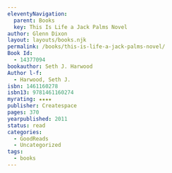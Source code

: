 ```yaml
---
eleventyNavigation:
  parent: Books
  key: This Is Life a Jack Palms Novel
author: Glenn Dixon
layout: layouts/books.njk
permalink: /books/this-is-life-a-jack-palms-novel/
Book Id:
  - 14377094
bookauthor: Seth J. Harwood
Author l-f:
  - Harwood, Seth J.
isbn: 1461160278
isbn13: 9781461160274
myrating: ★★★★
publisher: Createspace
pages: 370
yearpublished: 2011
status: read
categories:
  - GoodReads
  - Uncategorized
tags:
  - books
---
```

